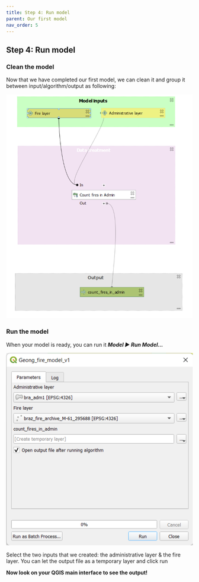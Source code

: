 ```yaml
---
title: Step 4: Run model
parent: Our first model
nav_order: 5
---
```


## Step 4: Run model



### Clean the model



Now that we have completed our first model, we can clean it and group it between input/algorithm/output as following:

![image](/assets/images/3_4_b_simple_model_final.png)



### Run the model


When your model is ready, you can run it ***Model ► Run Model…***

![image](/assets/images/3_5_run_model.png)

Select the two inputs that we created: the administrative layer & the fire layer. 
You can let the output file as a temporary layer and click run

**Now look on your QGIS main interface to see the output!**
